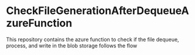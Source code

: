 # CheckFileGenerationAfterDequeueAzureFunction
This repository contains the azure function to check if the file dequeue, process, and write in the blob storage follows the flow
